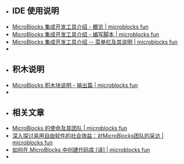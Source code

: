 - ## IDE 使用说明
- [MicroBlocks 集成开发工具介绍 - 概览 | microblocks fun](https://microblocks.zhubai.love/posts/2090543954201436160)
- [MicroBlocks 集成开发工具介绍 - 编写脚本 | microblocks fun](https://microblocks.zhubai.love/posts/2090775558886801408)
- [MicroBlocks 集成开发工具介绍 -- 菜单栏及其说明 | microblocks fun](https://microblocks.zhubai.love/posts/2092141290720026624)
-
- ## 积木说明
- [MicroBlocks 积木块说明 - 输出篇 | microblocks fun](https://microblocks.zhubai.love/posts/2091990531240067072)
-
- ## 相关文章
- [MicroBlocks 的使命及其团队 | microblocks fun](https://microblocks.zhubai.love/posts/2086757103934033920)
- [深入探讨易用自由软件的社会效益：对MicroBlocks团队的采访 | microblocks fun](https://microblocks.zhubai.love/posts/2086924061442973696)
- [如何在 MicroBlocks 中创建代码库 [译] | microblocks fun](https://microblocks.zhubai.love/posts/2088166608488710144)
-